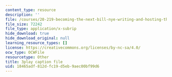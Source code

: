 ```yaml
---
content_type: resource
description: ''
file: /courses/20-219-becoming-the-next-bill-nye-writing-and-hosting-the-educational-show-january-iap-2015/18465adf812dfc19d5eb9aec00bf99d6_ZMe7jSsPmW4.srt
file_size: 72242
file_type: application/x-subrip
hide_download: true
hide_download_original: null
learning_resource_types: []
license: https://creativecommons.org/licenses/by-nc-sa/4.0/
ocw_type: OCWFile
resourcetype: Other
title: 3play caption file
uid: 18465adf-812d-fc19-d5eb-9aec00bf99d6
---
```

